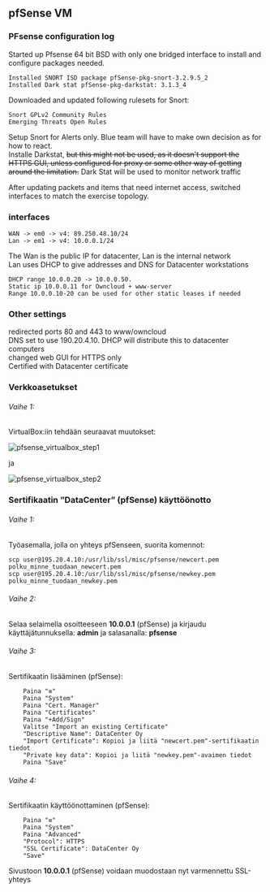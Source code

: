 ## pfSense VM

### PFsense configuration log

Started up Pfsense 64 bit BSD with only one bridged interface to install and configure packages needed.
```
Installed SNORT ISD package pfSense-pkg-snort-3.2.9.5_2
Installed Dark stat pfSense-pkg-darkstat: 3.1.3_4
```
Downloaded and updated following rulesets for Snort:
```
Snort GPLv2 Community Rules
Emerging Threats Open Rules
```
Setup Snort for Alerts only. Blue team will have to make own decision as for how to react.  
Installe Darkstat, ~~but this might not be used, as it doesn't support the HTTPS GUI, unless configured for proxy or some other way of getting around the limitation.~~
Dark Stat will be used to monitor network traffic

After updating packets and items that need internet access, switched interfaces to match the exercise topology.  

### interfaces  
```
WAN -> em0 -> v4: 89.250.48.10/24  
Lan -> em1 -> v4: 10.0.0.1/24  
```

The Wan is the public IP for datacenter, Lan is the internal network  
Lan uses DHCP to give addresses and DNS for Datacenter workstations  
```
DHCP range 10.0.0.20 -> 10.0.0.50. 
Static ip 10.0.0.11 for Owncloud + www-server  
Range 10.0.0.10-20 can be used for other static leases if needed  
```
### Other settings  

redirected ports 80 and 443 to www/owncloud  
DNS set to use 190.20.4.10. DHCP will distribute this to datacenter computers  
changed web GUI for HTTPS only  
Certified with Datacenter certificate


### Verkkoasetukset

###### Vaihe 1:

VirtualBox:iin tehdään seuraavat muutokset:

![pfsense_virtualbox_step1](https://user-images.githubusercontent.com/16650292/32948292-69a430ce-cba7-11e7-9da6-5069244eb3f7.png)

ja

![pfsense_virtualbox_step2](https://user-images.githubusercontent.com/16650292/32948293-69c0c0c2-cba7-11e7-87e8-cc2c75a75f59.png)


### Sertifikaatin ”DataCenter” (pfSense) käyttöönotto

###### Vaihe 1:

Työasemalla, jolla on yhteys pfSenseen, suorita komennot:

```
scp user@195.20.4.10:/usr/lib/ssl/misc/pfsense/newcert.pem polku_minne_tuodaan_newcert.pem
scp user@195.20.4.10:/usr/lib/ssl/misc/pfsense/newkey.pem polku_minne_tuodaan_newkey.pem
```

###### Vaihe 2:

Selaa selaimella osoitteeseen **10.0.0.1** (pfSense) ja kirjaudu käyttäjätunnuksella: **admin** ja salasanalla: **pfsense**

###### Vaihe 3:

Sertifikaatin lisääminen (pfSense):

        Paina "≡"
        Paina "System"
        Paina "Cert. Manager"
        Paina "Certificates"
        Paina "+Add/Sign"
        Valitse "Import an existing Certificate"
        "Descriptive Name": DataCenter Oy
        "Import Certificate": Kopioi ja liitä "newcert.pem"-sertifikaatin tiedot
        "Private key data": Kopioi ja liitä "newkey.pem"-avaimen tiedot
        Paina "Save"
        
###### Vaihe 4:

Sertifikaatin käyttöönottaminen (pfSense):

        Paina "≡"
        Paina "System"
        Paina "Advanced"
        "Protocol": HTTPS
        "SSL Certificate": DataCenter Oy
        "Save"


Sivustoon **10.0.0.1** (pfSense) voidaan muodostaan nyt varmennettu SSL-yhteys


